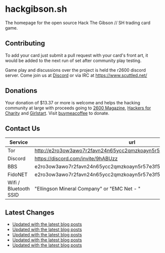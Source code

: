 # hackgibson.sh
The homepage for the open source Hack The Gibson // SH trading card game.


## Contributing

To add your card just submit a pull request with your card's front art, it would be added to the next run of set after community play testing.

Game play and discussions over the project is held the r2600 discord server. Come join us at [Discord](https://discord.com/invite/9hABUzz) or via IRC at https://www.scuttled.net/


## Donations

Your donation of $13.37 or more is welcome and helps the hacking community at large with proceeds going to [2600 Magazine](https://2600.com/), [Hackers for Charity](https://hackersforcharity.org) and [Girlstart](https://girlstart.org).  Visit [buymeacoffee](https://www.buymeacoffee.com/hackgibson.sh) to donate.


## Contact Us

Service | url
-|-
Tor | http://e2ro3ow3awo7r2favn24n65ycc2qmzkoayn5r57e3f56nvjwdcgg32ad.onion
Discord | https://discord.com/invite/9hABUzz
BBS | e2ro3ow3awo7r2favn24n65ycc2qmzkoayn5r57e3f56nvjwdcgg32ad.onion:23
FidoNET | e2ro3ow3awo7r2favn24n65ycc2qmzkoayn5r57e3f56nvjwdcgg32ad.onion:24554
Wifi / Bluetooth SSID | "Ellingson Mineral Company" or "EMC Net - <fidonet address>"

## Latest Changes
<!-- BLOG-POST-LIST:START -->
- [Updated with the latest blog posts](https://github.com/DFW2600/hackgibson.sh/commit/52c9f48a864ab2d319f08fb8217443aa83c98605)
- [Updated with the latest blog posts](https://github.com/DFW2600/hackgibson.sh/commit/fa2ab9f3421d9a27aeb5cae7bb5ffc722ebbef37)
- [Updated with the latest blog posts](https://github.com/DFW2600/hackgibson.sh/commit/71ffd3302095323de08462774aab6a1a417346bf)
- [Updated with the latest blog posts](https://github.com/DFW2600/hackgibson.sh/commit/c04649d5c32eb6ecd9faac9401b3729081eb7159)
- [Updated with the latest blog posts](https://github.com/DFW2600/hackgibson.sh/commit/f77bfb992abc5a7c82697b0acf1c18a9be3dabd8)
<!-- BLOG-POST-LIST:END -->
